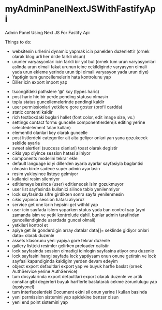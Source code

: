 # myAdminPanelNextJSWithFastifyApi
Admin Panel Using Next JS For Fastify Api

Things to do:
- websitenin urllerini dynamic yapmak icin panelden duzenlettir (ornek olarak blog urli her dilde farkli olsun)
- urunler varyasyonlari icin farkli bir yol bul (ornek tum urun varyasyonlari aslinda urun olmali fakat urunun icine cekildiginde varyasyon olmali yada urun ekleme yerinde urun tipi olmali varyasyon yada urun diye)
- Yaptigin tum guncellemelerin hata kontrolunu yap
- Diller icin export import yap

+ tscongifdeki pathslere '@' koy (types haric)
+ post haric hic bir yerde pending statusu olmasin
+ toplu status guncellemelerinde pendingi kaldir
+ user permissionlari yetkilere gore goster (profil cardda)
+ static contenti kaldir
+ rich textboxdaki buglari hallet (font color, edit image size, vs.)
+ settings contact formu guncelle componentlerden(is editing yerine selectedelement falan kullan)
+ elementId olanlari key olarak guncelle
+ post listlerdeki categoriler alt alta geliyor onlari yan yana gozukecek sekilde ayarla
+ sweet alertleri (success olanlari) toast olarak degistir
+ cikis yap diyince session hatasi aliniyor
+ components modelini tekrar ekle
+ default language id yi dillerden ayarla ayarlar sayfasiyla baglantisi olmasin birde sadece super admin ayarlasin
+ resim yukleyince listeye gelmiyor
+ kullanici resim silemiyor
+ editlemeye basinca (user) editlenecek isim gozukmuyor
+ user list sayfasinda kullanici silince tablo yenilenmiyor
+ lock sayfasinda sifre girdikten sonra sayfa yenilenmesin
+ cikis yapinca session hatasi aliyoruz
+ service get one larin hepsini get withId yap
+ user icin sayfada islem yaparken status yada ban control yap (ayni zamanda isim ve yetki kontrolude dahil. bunlar admin tarafindan guncellendiginde userdada guncel olmali)
+ yetkileri kontrol et
+ apiye get ile gonderdigin array datalar data[]= seklinde gidiyor onlari data= olarak duzenle
+ assets klasorunu yeni yapiya gore tekrar duzenle
+ gallery listteki resimler gelirken preloader calistir
+ lock sayfasinda session olmadigi icinlogin sayfasina atiyor onu duzenle
+ lock sayfasini hangi sayfada lock yaptiysam onun onune getirsin ve lock sayfasi kapandiginda kaldigim yerden devam edeyim
+ object export defaultlari export yap ve buyuk harfle baslat (ornek AuthService yerine AuthService)
+ tum dosyalarinda export defaultlari export olarak duzenle ve artik constlar gibi degerleri buyuk harflerle baslatarak cekme zorunlulugu yap (opsiyonel)
+ tum interfacelerdeki Document ekini sil onun yerine I kullan basinda
+ yeni permission sistemini yap apidekine benzer olsun
+ yeni end point sistemini yap
